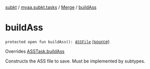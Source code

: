 [subkt](../../index.md) / [myaa.subkt.tasks](../index.md) / [Merge](index.md) / [buildAss](./build-ass.md)

# buildAss

`protected open fun buildAss(): `[`ASSFile`](../../myaa.subkt.ass/-a-s-s-file/index.md) [(source)](https://github.com/Myaamori/SubKt/blob/0.1.12/src/main/kotlin/myaa/subkt/tasks/asstasks.kt#L288)

Overrides [ASSTask.buildAss](../-a-s-s-task/build-ass.md)

Constructs the ASS file to save. Must be implemented by subtypes.

